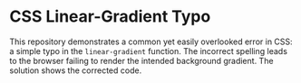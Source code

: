 # CSS Linear-Gradient Typo

This repository demonstrates a common yet easily overlooked error in CSS: a simple typo in the `linear-gradient` function. The incorrect spelling leads to the browser failing to render the intended background gradient.  The solution shows the corrected code.